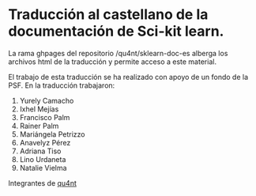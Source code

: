# Traducción al castellano de la documentación de Sci-kit learn.
 
La rama ghpages del repositorio /qu4nt/sklearn-doc-es alberga los archivos html de la traducción y permite acceso a este material.

El trabajo de esta traducción se ha realizado con apoyo de un fondo de la PSF. En la traducción trabajaron:

1. Yurely Camacho
1. Ixhel Mejías
1. Francisco Palm
1. Rainer Palm
1. Mariángela Petrizzo
1. Anavelyz Pérez
1. Adriana Tiso
1. Lino Urdaneta
1. Natalie Vielma

Integrantes de [qu4nt](http://qu4nt.com)

